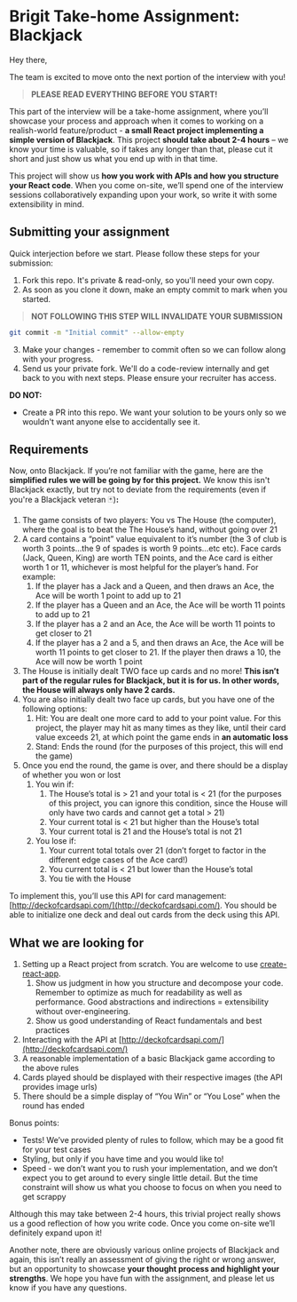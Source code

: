 # Brigit Take-home Assignment: Blackjack

Hey there,

The team is excited to move onto the next portion of the interview with you! 

> **PLEASE READ EVERYTHING BEFORE YOU START!**

This part of the interview will be a take-home assignment, where you’ll showcase your process and approach when it comes to working on a realish-world feature/product - **a small React project implementing a simple version of Blackjack**. This project **should take about 2-4 hours** – we know your time is valuable, so if takes any longer than that, please cut it short and just show us what you end up with in that time.

This project will show us **how you work with APIs and how you structure your React code**. When you come on-site, we’ll spend one of the interview sessions collaboratively expanding upon your work, so write it with some extensibility in mind.

## Submitting your assignment

Quick interjection before we start. Please follow these steps for your submission:

1. Fork this repo. It's private & read-only, so you'll need your own copy.
2. As soon as you clone it down, make an empty commit to mark when you started.
> **NOT FOLLOWING THIS STEP WILL INVALIDATE YOUR SUBMISSION**
```sh
git commit -m "Initial commit" --allow-empty
```
3. Make your changes - remember to commit often so we can follow along with your progress.
4. Send us your private fork. We'll do a code-review internally and get back to you with next steps. Please ensure your recruiter has access.

**DO NOT:**

- Create a PR into this repo. We want your solution to be yours only so we wouldn't want anyone else to accidentally see it.

## Requirements

Now, onto Blackjack. If you’re not familiar with the game, here are the **simplified rules we will be going by for this project.** We know this isn't Blackjack exactly, but try not to deviate from the requirements (even if you're a Blackjack veteran 🃏)**:**

1. The game consists of two players: You vs The House (the computer), where the goal is to beat the The House’s hand, without going over 21
2. A card contains a “point” value equivalent to it’s number (the 3 of club is worth 3 points…the 9 of spades is worth 9 points…etc etc). Face cards (Jack, Queen, King) are worth TEN points, and the Ace card is either worth 1 or 11, whichever is most helpful for the player’s hand. For example:
    1. If the player has a Jack and a Queen, and then draws an Ace, the Ace will be worth 1 point to add up to 21
    2. If the player has a Queen and an Ace, the Ace will be worth 11 points to add up to 21
    3. If the player has a 2 and an Ace, the Ace will be worth 11 points to get closer to 21
    4. If the player has a 2 and a 5, and then draws an Ace, the Ace will be worth 11 points to get closer to 21. If the player then draws a 10, the Ace will now be worth 1 point
3. The House is initially dealt TWO face up cards and no more! **This isn’t part of the regular rules for Blackjack, but it is for us. In other words, the House will always only have 2 cards.**
4. You are also initially dealt two face up cards, but you have one of the following options:
    1. Hit: You are dealt one more card to add to your point value. For this project, the player may hit as many times as they like, until their card value exceeds 21, at which point the game ends in **an automatic loss**
    2. Stand: Ends the round (for the purposes of this project, this will end the game)
5. Once you end the round, the game is over, and there should be a display of whether you won or lost
    1. You win if:
        1. The House’s total is > 21 and your total is < 21 (for the purposes of this project, you can ignore this condition, since the House will only have two cards and cannot get a total > 21)
        2. Your current total is < 21 but higher than the House’s total
        3. Your current total is 21 and the House’s total is not 21
    2. You lose if:
        1. Your current total totals over 21 (don’t forget to factor in the different edge cases of the Ace card!)
        2. You current total is < 21 but lower than the House’s total
        3. You tie with the House

To implement this, you’ll use this API for card management: [http://deckofcardsapi.com/](http://deckofcardsapi.com/). You should be able to initialize one deck and deal out cards from the deck using this API.

## **What we are looking for**

1. Setting up a React project from scratch. You are welcome to use [create-react-app](https://github.com/facebook/create-react-app).
    1. Show us judgment in how you structure and decompose your code. Remember to optimize as much for readability as well as performance. Good abstractions and indirections = extensibility without over-engineering.
    2. Show us good understanding of React fundamentals and best practices
2. Interacting with the API at [http://deckofcardsapi.com/](http://deckofcardsapi.com/)
3. A reasonable implementation of a basic Blackjack game according to the above rules
4. Cards played should be displayed with their respective images (the API provides image urls)
5. There should be a simple display of “You Win” or “You Lose” when the round has ended

Bonus points:

- Tests! We’ve provided plenty of rules to follow, which may be a good fit for your test cases
- Styling, but only if you have time and you would like to!
- Speed - we don’t want you to rush your implementation, and we don’t expect you to get around to every single little detail. But the time constraint will show us what you choose to focus on when you need to get scrappy

Although this may take between 2-4 hours, this trivial project really shows us a good reflection of how you write code. Once you come on-site we’ll definitely expand upon it!

Another note, there are obviously various online projects of Blackjack and again, this isn’t really an assessment of giving the right or wrong answer, but an opportunity to showcase **your thought process and highlight your strengths**. We hope you have fun with the assignment, and please let us know if you have any questions.

